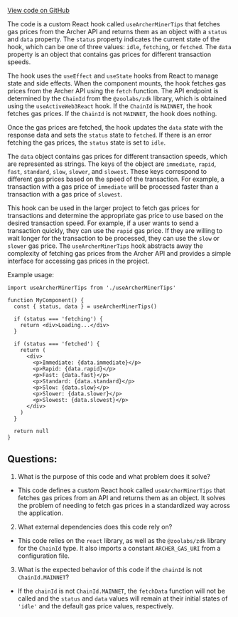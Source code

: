 [View code on GitHub](zoo-labs/zoo/blob/master/core/src/hooks/useArcherMinerTips.ts)

The code is a custom React hook called `useArcherMinerTips` that fetches gas prices from the Archer API and returns them as an object with a `status` and `data` property. The `status` property indicates the current state of the hook, which can be one of three values: `idle`, `fetching`, or `fetched`. The `data` property is an object that contains gas prices for different transaction speeds.

The hook uses the `useEffect` and `useState` hooks from React to manage state and side effects. When the component mounts, the hook fetches gas prices from the Archer API using the `fetch` function. The API endpoint is determined by the `ChainId` from the `@zoolabs/zdk` library, which is obtained using the `useActiveWeb3React` hook. If the `ChainId` is `MAINNET`, the hook fetches gas prices. If the `ChainId` is not `MAINNET`, the hook does nothing.

Once the gas prices are fetched, the hook updates the `data` state with the response data and sets the `status` state to `fetched`. If there is an error fetching the gas prices, the `status` state is set to `idle`.

The `data` object contains gas prices for different transaction speeds, which are represented as strings. The keys of the object are `immediate`, `rapid`, `fast`, `standard`, `slow`, `slower`, and `slowest`. These keys correspond to different gas prices based on the speed of the transaction. For example, a transaction with a gas price of `immediate` will be processed faster than a transaction with a gas price of `slowest`.

This hook can be used in the larger project to fetch gas prices for transactions and determine the appropriate gas price to use based on the desired transaction speed. For example, if a user wants to send a transaction quickly, they can use the `rapid` gas price. If they are willing to wait longer for the transaction to be processed, they can use the `slow` or `slower` gas price. The `useArcherMinerTips` hook abstracts away the complexity of fetching gas prices from the Archer API and provides a simple interface for accessing gas prices in the project. 

Example usage:

```
import useArcherMinerTips from './useArcherMinerTips'

function MyComponent() {
  const { status, data } = useArcherMinerTips()

  if (status === 'fetching') {
    return <div>Loading...</div>
  }

  if (status === 'fetched') {
    return (
      <div>
        <p>Immediate: {data.immediate}</p>
        <p>Rapid: {data.rapid}</p>
        <p>Fast: {data.fast}</p>
        <p>Standard: {data.standard}</p>
        <p>Slow: {data.slow}</p>
        <p>Slower: {data.slower}</p>
        <p>Slowest: {data.slowest}</p>
      </div>
    )
  }

  return null
}
```
## Questions: 
 1. What is the purpose of this code and what problem does it solve?
- This code defines a custom React hook called `useArcherMinerTips` that fetches gas prices from an API and returns them as an object. It solves the problem of needing to fetch gas prices in a standardized way across the application.

2. What external dependencies does this code rely on?
- This code relies on the `react` library, as well as the `@zoolabs/zdk` library for the `ChainId` type. It also imports a constant `ARCHER_GAS_URI` from a configuration file.

3. What is the expected behavior of this code if the `chainId` is not `ChainId.MAINNET`?
- If the `chainId` is not `ChainId.MAINNET`, the `fetchData` function will not be called and the `status` and `data` values will remain at their initial states of `'idle'` and the default gas price values, respectively.